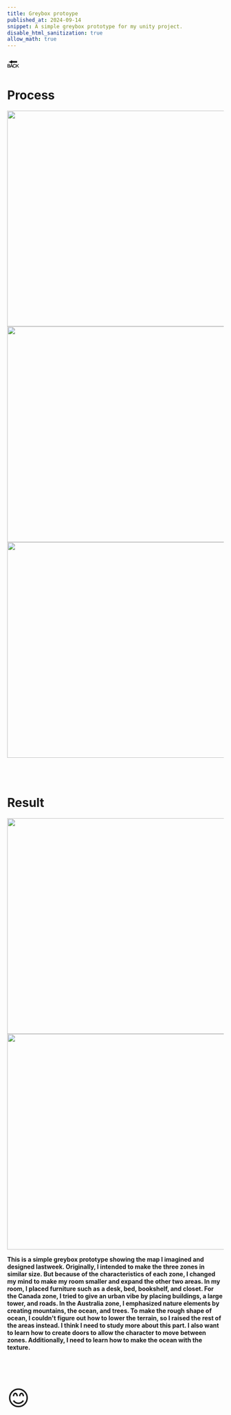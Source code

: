 ```yaml
---
title: Greybox protoype
published_at: 2024-09-14
snippet: A simple greybox prototype for my unity project.
disable_html_sanitization: true
allow_math: true
---
```



<a href="https://julienoh000-dms1-blog-83.deno.dev/" style="text-decoration: none; color: black;"><span style="font-size: 30px;">🔙</span></a>


# Process

<img src="pro1.png" width="800" height="500">
<img src="pro2.png" width="800" height="500">
<img src="pro3.png" width="800" height="500">


<br><br>

# Result

<img src="res1.png" width="800" height="500">
<img src="res2.png" width="800" height="500">
<br>

**This is a simple greybox prototype showing the map I imagined and designed lastweek. Originally, I intended to make the three zones in similar size. But because of the characteristics of each zone, I changed my mind to make my room smaller and expand the other two areas. In my room, I placed furniture such as a desk, bed, bookshelf, and closet. For the Canada zone, I tried to give an urban vibe by placing buildings, a large tower, and roads. In the Australia zone, I emphasized nature elements by creating mountains, the ocean, and trees. To make the rough shape of ocean, I couldn't figure out how to lower the terrain, so I raised the rest of the areas instead. I think I need to study more about this part. I also want to learn how to create doors to allow the character to move between zones. Additionally, I need to learn how to make the ocean with the texture.**

<br>
<br>
<br>


<span style="font-size: 50px;">😊</span>